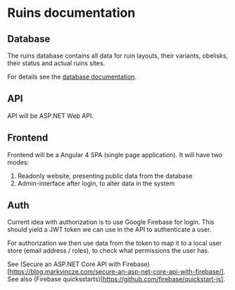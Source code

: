 # Ruins documentation

## Database

The ruins database contains all data for ruin layouts, their variants, obelisks, their status and actual ruins sites.

For details see the [database documentation](./design/db/index.md).

## API

API will be ASP.NET Web API.

## Frontend

Frontend will be a Angular 4 SPA (single page application).
It will have two modes:

1. Readonly website, presenting public data from the database
2. Admin-interface after login, to alter data in the system

## Auth

Current idea with authorization is to use Google Firebase for login.
This should yield a JWT token we can use in the API to authenticate a user.

For authorization we then use data from the token to map it to a local user store (email address / roles), to check what permissions the user has.

See (Secure an ASP.NET Core API with Firebase)[https://blog.markvincze.com/secure-an-asp-net-core-api-with-firebase/].
See also (Firebase quicksstarts)[https://github.com/firebase/quickstart-js].